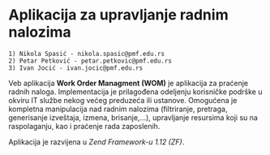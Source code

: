 # Aplikacija za upravljanje radnim nalozima

```
1) Nikola Spasić - nikola.spasic@pmf.edu.rs
2) Petar Petković - petar.petkovic@pmf.edu.rs
3) Ivan Jocić - ivan.jocic@pmf.edu.rs
```

Veb aplikacija **Work Order Managment (WOM)** je aplikacija za praćenje radnih naloga. Implementacija je prilagođena odeljenju korisničke podrške u okviru IT službe nekog većeg preduzeća ili ustanove. Omogućena je kompletna manipulacija nad radnim nalozima (filtriranje, pretraga, generisanje izveštaja, izmena, brisanje,...), upravljanje resursima koji su na raspolaganju, kao i praćenje rada zaposlenih.

Aplikacija je razvijena u *Zend Framework-u 1.12 (ZF)*.

